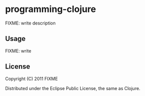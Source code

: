 # programming-clojure

FIXME: write description

## Usage

FIXME: write

## License

Copyright (C) 2011 FIXME

Distributed under the Eclipse Public License, the same as Clojure.
